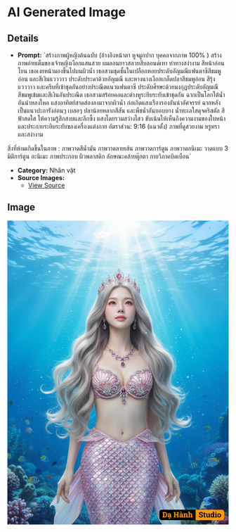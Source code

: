 # AI Generated Image

## Details
- **Prompt:** `สร้างภาพผู้หญิงต้นฉบับ (อ้างอิงหน้าตา หูจมูกปาก บุคคลจากภาพ 100% )
สร้างภาพถ่ายเต็มของเจ้าหญิงเงือกแสนสวย ผมลอนยาวสลวยสีบลอนด์เทา ท่าทางสง่างาม สีหน้าอ่อนโยน เธอเงยหน้ามองขึ้นไปบนผิวน้ำ เธอสวมชุดชั้นในเปลือกหอยประดับอัญมณีแฟนตาซีสีชมพูอ่อน และสีเงินแวววาว ประดับประดาด้วยอัญมณี และหางนางเงือกเกล็ดปลาสีชมพูอ่อน สีรุ้งแวววาว และครีบที่เข้าชุดกันอย่างประณีตแนวแฟนตาซี ประดับศีรษะด้วยมงกุฎประดับอัญมณีสีชมพูเข้มและสีเงินอันประณีต เธอสวมสร้อยคอและต่างหูระยิบระยับเข้าชุดกัน ฉากเป็นโลกใต้น้ำอันน่าหลงใหล แสงอาทิตย์สาดส่องลงมาจากผิวน้ำ ก่อเกิดแสงเรืองรองอันน่าอัศจรรย์ ฉากหลังเป็นแนวปะการังอ่อนๆ เบลอๆ ปลาน้อยหลากสีสัน และพืชน้ำอันบอบบาง น้ำทะเลใสดุจคริสตัล สีฟ้าสดใส ให้ความรู้สึกสงบและลึกซึ้ง แสงโดยรวมสว่างไสว ขับเน้นให้เห็นถึงความงามของใบหน้าและประกายระยิบระยับของเครื่องแต่งกาย
อัตราส่วน: 9:16 (แนวตั้ง) ภาพที่ดูสวยงาม หรูหรา และสง่างาม

สิ่งที่ห้ามเกิดขึ้นในภาพ :
ภาพวาดสีน้ำมัน ภาพวาดลายเส้น ภาพวาดการ์ตูน ภาพวาดอนิเมะ วาดแบบ 3 มิติการ์ตูน อะนิเมะ ภาพประกอบ ผิวพลาสติก ลักษณะคล้ายตุ๊กตา กายวิภาคบิดเบือน`
- **Category:** Nhân vật
- **Source Images:**
  - [View Source](https://raw.githubusercontent.com/lenzcomvth/Somethings/main/Models/Female/Female3.jpg)

## Image
![AI Generated Image](./image-2025-10-17T06-39-31-899Z-qrvxv.png)